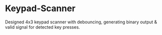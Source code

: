 # Keypad-Scanner
Designed 4x3 keypad scanner with debouncing, generating binary output &amp; valid signal for detected key presses.
